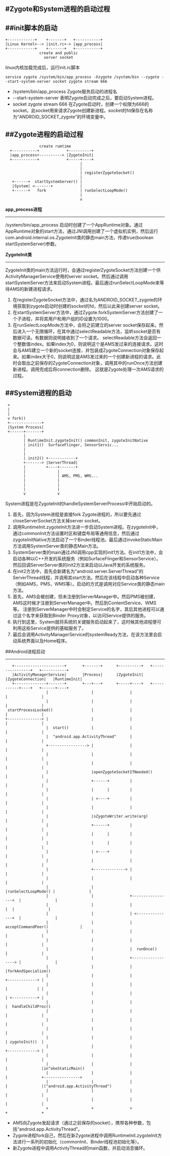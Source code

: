 #Zygote和System进程的启动过程
---

##init脚本的启动
---

```
+------------+    +-------+   +-----------+
|Linux Kernel+--> |init.rc+-> |app_process|
+------------+    +-------+   +-----------+
               create and public          
                 server socket
```

linux内核加载完成后，运行init.rc脚本

```
service zygote /system/bin/app_process -Xzygote /system/bin --zygote --start-system-server socket zygote stream 666
```

* /system/bin/app_process Zygote服务启动的进程名
* --start-system-server 表明Zygote启动完成之后，要启动System进程。
* socket zygote stream 666 在Zygote启动时，创建一个权限为666的socket。此socket用来请求Zygote创建新进程。socket的fd保存在名称为“ANDROID_SOCKET_zygote”的环境变量中。

##Zygote进程的启动过程
---

```
               create rumtime                            
  +-----------+            +----------+                  
  |app_process+----------> |ZygoteInit|                  
  +-----------+            +-----+----+                  
                                 |                       
                                 |                       
                                 | registerZygoteSocket()
                                 |                       
   +------+  startSystemServer() |                       
   |System| <-------+            |                       
   +------+   fork               | runSelectLoopMode()   
                                 |                       
                                 v         
```

**app_process进程**

---

/system/bin/app_process 启动时创建了一个AppRuntime对象。通过AppRuntime对象的start方法，通过JNI调用创建了一个虚拟机实例，然后运行com.android.internal.os.ZygoteInit类的静态main方法，传递true(boolean startSystemServer)参数。

**ZygoteInit类**

---

ZygoteInit类的main方法运行时，会通过registerZygoteSocket方法创建一个供ActivityManagerService使用的server socket。然后通过调用startSystemServer方法来启动System进程。最后通过runSelectLoopMode来等待AMS的新建进程请求。

1. 在registerZygoteSocket方法中，通过名为ANDROID_SOCKET_zygote的环境获取到zygote启动时创建的socket的fd，然后以此来创建server socket。
2. 在startSystemServer方法中，通过Zygote.forkSystemServer方法创建了一个子进程，并将其用户和用户组的ID设置为1000。
3. 在runSelectLoopMode方法中，会将之前建立的server socket保存起来。然后进入一个无限循环，在其中通过selectReadable方法，监听socket是否有数据可读。有数据则说明接收到了一个请求。
selectReadable方法会返回一个整数值index。如果index为0，则说明这个是AMS发过来的连接请求。这时会与AMS建立一个新的socket连接，并包装成ZygoteConnection对象保存起来。如果index大于0，则说明这是AMS发过来的一个创建新进程的请求。此时会取出之前保存的ZygoteConnection对象，调用其中的runOnce方法创建新进程。调用完成后将connection删除。
这就是Zygote处理一次AMS请求的过程。

##System进程的启动
---

```
 +                                                     
 |                                                     
 |                                                     
 v fork()                                              
 +--------------+                                      
 |System Process|                                      
 +------+-------+                                      
        |                                              
        | RuntimeInit.zygoteInit() commonInit, zygoteInitNative                                             
        | init1()  SurfaceFlinger, SensorServic...     
        |                                              
        |                                              
        | init2() +------------+                       
        +-------> |ServerThread|                       
        |         +----+-------+                       
        |              |                               
        |              | AMS, PMS, WMS...              
        |              |                               
        |              |                               
        |              |                               
        v              v               
```

System进程是在ZygoteInit的handleSystemServerProcess中开始启动的。

1. 首先，因为System进程是直接fork Zygote进程的，所以要先通过closeServerSocket方法关掉server socket。
2. 调用RuntimeInit.zygoteInit方法进一步启动System进程。在zygoteInit中，通过commonInit方法设置时区和键盘布局等通用信息，然后通过zygoteInitNative方法启动了一个Binder线程池。最后通过invokeStaticMain方法调用SystemServer类的静态Main方法。
3. SystemServer类的main通过JNI调用cpp实现的init1方法。在init1方法中，会启动各种以C++开发的系统服务（例如SurfaceFlinger和SensorService）。然后回调ServerServer类的init2方法来启动以Java开发的系统服务。
4. 在init2方法中，首先会新建名为"android.server.ServerThread"的ServerThread线程，并调用其start方法。然后在该线程中启动各种Service（例如AMS，PMS，WMS等）。启动的方式是调用对应Service类的静态main方法。
5. 首先，AMS会被创建，但未注册到ServerManager中。然后PMS被创建，AMS这时候才注册到ServerManager中。然后到ContentService、WMS等。
注册到ServerManager中时会制定Service的名字，其后其他进程可以通过这个名字来获取到Binder Proxy对象，以访问Service提供的服务。
6. 执行到这里，System就将系统的关键服务启动起来了，这时候其他进程便可利用这些Service提供的基础服务了。
7. 最后会调用ActivityManagerService的systemReady方法，在该方法里会启动系统界面以及Home程序。

##Android进程启动

---

```
   +----------------------+       +-------+      +----------+   +----------------+   +-----------+                         
   |ActivityManagerService|       |Process|      |ZygoteInit|   |ZygoteConnection|   |RuntimeInit|                         
   +--------------+-------+       +---+---+      +-----+----+   +-----------+----+   +------+----+                         
                  |                   |                |                    |               |                              
                  |                   |                |                    |               |                              
 startProcessLocked()                 |                |                    |               |                              
+---------------> |                   |                |                    |               |                              
                  |  start()          |                |                    |               |                              
                  |  "android.app.ActivityThread"      |                    |               |                              
                  +-----------------> |                |                    |               |                              
                  |                   |                |                    |               |                              
                  |                   |                |                    |               |                              
                  |                   |openZygoteSocketIfNeeded()           |               |                              
                  |                   +------+         |                    |               |                              
                  |                   |      |         |                    |               |                              
                  |                   | <----+         |                    |               |                              
                  |                   |                |                    |               |                              
                  |                   |sZygoteWriter.write(arg)             |               |                              
                  |                   +------+         |                    |               |                              
                  |                   |      |         |                    |               |                              
                  |                   |      |         |                    |               |                              
                  |                   | <----+         |                    |               |                              
                  |                   |                |                    |               |                              
                  |                   +--------------> |                    |               |                              
                  |                   |                |                    |               |                              
                  |                   |                |runSelectLoopMode() |               |                              
                  |                   |                +-----------------+  |               |                              
                  |                   |                |                 |  |               |                              
                  |                   |                | <---------------+  |               |                              
                  |                   |                |   acceptCommandPeer()              |                              
                  |                   |                |                    |               |                              
                  |                   |                |                    |               |                              
                  |                   |                |  runOnce()         |               |                              
                  |                   |                +------------------> |               |                              
                  |                   |                |                    |forkAndSpecialize()                           
                  |                   |                |                    +-------------+ |                              
                  |                   |                |                    |             | |                              
                  |                   |                |                    | <-----------+ |                              
                  |                   |                |                    |  handleChildProc()                           
                  |                   |                |                    |               |                              
                  |                   |                |                    |               |                              
                  |                   |                |                    |               |                              
                  |                   |                |                    | zygoteInit()  |                              
                  |                   |                |                    +-------------> |                              
                  |                   |                |                    |               |                              
                  |                   |                |                    |               |in^okeStaticMain()            
                  |                   |                |                    |               +---------------->             
                  |                   |                |                    |               |("android.app.ActivityThread")
                  |                   |                |                    |               |                              
                  |                   |                |                    |               |                              
                  +                   +                +                    +               +                            
```

* AMS向Zygote发起请求（通过之前保存的socket），携带各种参数，包括“android.app.ActivityThread”。
* Zygote进程fork自己，然后在新Zygote进程中调用RuntimeInit.zygoteInit方法进行一系列的初始化（commonInit、Binder线程池初始化等）。
* 新Zygote进程中调用ActivityThread的main函数，并启动消息循环。